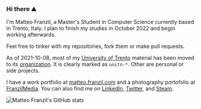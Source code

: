 ### Hi there ⛰

I'm Matteo Franzil, a Master's Student in Computer Science currently based in Trento, Italy. I plan to finish my studies in October 2022 and begin working afterwards.

Feel free to tinker with my repositories, fork them or make pull requests.

As of 2021-10-08, most of my [University of Trento](https://www.disi.unitn.it/) material has been moved to its [organization](https://github.com/mfranzil-unitn/). It is clearly marked as `unitn-*`. Other are personal or side projects.

I have a work portfolio at [matteo.franzil.com](https://matteo.franzil.com/) and a photography portofolio at [FranzilMedia](https://www.franzilmedia.com/matteo-franzil/). You can also find me on [LinkedIn](https://www.linkedin.com/in/matteo-franzil-20823414b/), [Twitter](https://twitter.com/qwilava), and [Steam](https://steamcommunity.com/id/qwilava). 

![Matteo Franzil's GitHub stats](https://github-readme-stats.vercel.app/api?username=mfranzil&show_icons=true&theme=dark)
